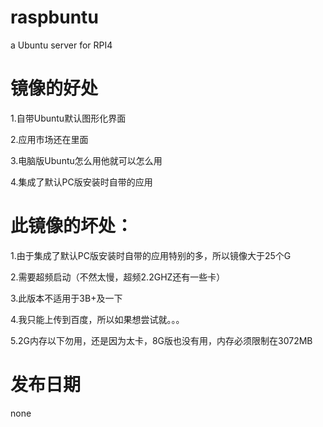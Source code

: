 # raspbuntu
a Ubuntu server for RPI4
# 镜像的好处
1.自带Ubuntu默认图形化界面

2.应用市场还在里面

3.电脑版Ubuntu怎么用他就可以怎么用

4.集成了默认PC版安装时自带的应用

# 此镜像的坏处：
1.由于集成了默认PC版安装时自带的应用特别的多，所以镜像大于25个G

2.需要超频启动（不然太慢，超频2.2GHZ还有一些卡）

3.此版本不适用于3B+及一下

4.我只能上传到百度，所以如果想尝试就。。。

5.2G内存以下勿用，还是因为太卡，8G版也没有用，内存必须限制在3072MB

# 发布日期
none
